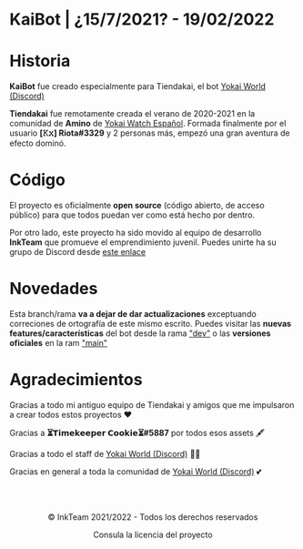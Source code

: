 # KaiBot | ¿15/7/2021? - 19/02/2022

# Historia
**KaiBot** fue creado especialmente para Tiendakai, el bot [Yokai World (Discord)](https://discord.gg/4Rs73pXXdy)

**Tiendakai** fue remotamente creada el verano de 2020-2021 en la comunidad de **Amino** de [Yokai Watch Español](http://aminoapps.com/c/YokaiWatchEs). Formada finalmente por el usuario **\[𝙺𝚡] Riota#3329** y 2 personas más, empezó una gran aventura de efecto dominó.


# Código
El proyecto es oficialmente **open source** (código abierto, de acceso público) para que todos puedan ver como está hecho por dentro. 

Por otro lado, este proyecto ha sido movido al equipo de desarrollo **InkTeam** que promueve el emprendimiento juvenil. Puedes unirte ha su grupo de Discord desde [este enlace](https://discord.gg/x5UYkUNDHj)

# Novedades
Esta branch/rama **va a dejar de dar actualizaciones** exceptuando correciones de ortografía de este mismo escrito. Puedes visitar las **nuevas** **features/características** del bot desde la rama ["dev"](https://github.com/167BOT/KaiBot/tree/dev) o las **versiones oficiales** en la ram ["main"](https://github.com/167BOT/KaiBot/tree/main)

# Agradecimientos
Gracias a todo mi antiguo equipo de Tiendakai y amigos que me impulsaron a crear todos estos proyectos ♥

Gracias a **⏳𝗧𝗶𝗺𝗲𝗸𝗲𝗲𝗽𝗲𝗿 𝗖𝗼𝗼𝗸𝗶𝗲⏳#5887** por todos esos assets 🖋

Gracias a todo el staff de [Yokai World (Discord)](https://discord.gg/4Rs73pXXdy) 🏋️‍♀️

Gracias en general a toda la comunidad de [Yokai World (Discord)](https://discord.gg/4Rs73pXXdy) 💕

<br><br>
<div style="text-align:center;">
    <p> &copy InkTeam 2021/2022 - Todos los derechos reservados<p>
    <p> Consula la licencia del proyecto <p>
</div>
